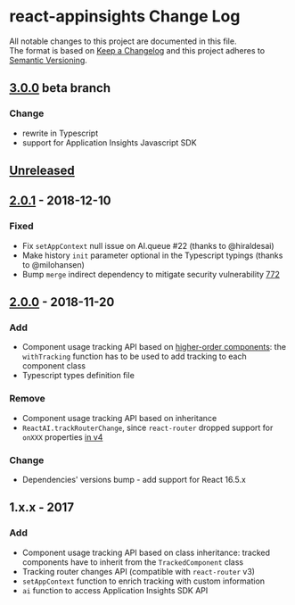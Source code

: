 # react-appinsights Change Log

All notable changes to this project are documented in this file.  
The format is based on [Keep a Changelog](http://keepachangelog.com/) and this project adheres to [Semantic Versioning](http://semver.org/).

## [3.0.0] beta branch

### Change
 - rewrite in Typescript
 - support for Application Insights Javascript SDK

## [Unreleased]

## [2.0.1] - 2018-12-10

### Fixed

- Fix `setAppContext` null issue on AI.queue #22 (thanks to @hiraldesai)
- Make history `init` parameter optional in the Typescript typings (thanks to @milohansen)
- Bump `merge` indirect dependency to mitigate security vulnerability [772](https://www.npmjs.com/advisories/722)

## [2.0.0] - 2018-11-20

### Add

- Component usage tracking API based on [higher-order components](https://reactjs.org/docs/higher-order-components.html): the `withTracking` function has to be used to add tracking to each component class
- Typescript types definition file

### Remove

- Component usage tracking API based on inheritance
- `ReactAI.trackRouterChange`, since `react-router` dropped support for `onXXX` properties [in v4](https://github.com/ReactTraining/react-router/blob/master/packages/react-router/docs/guides/migrating.md#on-properties)

### Change

- Dependencies' versions bump - add support for React 16.5.x

## 1.x.x - 2017

### Add

- Component usage tracking API based on class inheritance: tracked components have to inherit from the `TrackedComponent` class
- Tracking router changes API (compatible with `react-router` v3)
- `setAppContext` function to enrich tracking with custom information
- `ai` function to access Application Insights SDK API

[unreleased]: https://github.com/Azure/react-appinsights/compare/v2.0.1...HEAD
[2.0.0]: https://github.com/Azure/react-appinsights/compare/v1.0.4...v2.0.0
[2.0.1]: https://github.com/Azure/react-appinsights/compare/v2.0.0...v2.0.1
[3.0.0]: https://github.com/Azure/react-appinsights/compare/v2.0.1...typescript-rewrite
